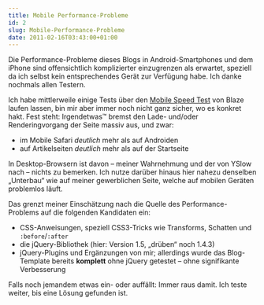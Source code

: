 ```yaml
---
title: Mobile Performance-Probleme
id: 2
slug: Mobile-Performance-Probleme
date: 2011-02-16T03:43:00+01:00
---
```


Die Performance-Probleme dieses Blogs in Android-Smartphones und dem iPhone sind offensichtlich komplizierter einzugrenzen als erwartet, speziell da ich selbst kein entsprechendes Gerät zur Verfügung habe. Ich danke nochmals allen Testern.

Ich habe mittlerweile einige Tests über den [Mobile Speed Test](http://www.blaze.io/mobile/) von Blaze laufen lassen, bin mir aber immer noch nicht ganz sicher, wo es konkret hakt. Fest steht: Irgendetwas™ bremst den Lade- und/oder Renderingvorgang der Seite massiv aus, und zwar:

-   im Mobile Safari _deutlich_ mehr als auf Androiden
-   auf Artikelseiten _deutlich_ mehr als auf der Startseite

In Desktop-Browsern ist davon – meiner Wahrnehmung und der von YSlow nach – nichts zu bemerken. Ich nutze darüber hinaus hier nahezu denselben „Unterbau“ wie auf meiner gewerblichen Seite, welche auf mobilen Geräten problemlos läuft.

Das grenzt meiner Einschätzung nach die Quelle des Performance-Problems auf die folgenden Kandidaten ein:

-   CSS-Anweisungen, speziell CSS3-Tricks wie Transforms, Schatten und `:before`/`:after`
-   die jQuery-Bibliothek (hier: Version 1.5, „drüben“ noch 1.4.3)
-   jQuery-Plugins und Ergänzungen von mir; allerdings wurde das Blog-Template bereits **komplett** ohne jQuery getestet – ohne signifikante Verbesserung

Falls noch jemandem etwas ein- oder auffällt: Immer raus damit. Ich teste weiter, bis eine Lösung gefunden ist.
